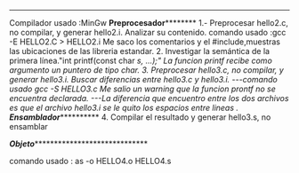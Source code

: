 ****************************************************
Compilador usado :MinGw
**************Preprocesador********************** 
1.- Preprocesar hello2.c, no compilar, y generar hello2.i. Analizar su contenido.
comando usado :gcc -E HELLO2.C > HELLO2.i
Me saco los comentarios y el #include,muestras las ubicaciones de las libreria estandar.
2. Investigar la semántica de la primera línea."int printf(const char *s, ...);"
La funcion printf recibe como argumento un puntero  de tipo char.
3. Preprocesar hello3.c, no compilar, y generar hello3.i. Buscar diferencias entre hello3.c y hello3.i.
---comando usado gcc -S HELLO3.c
Me salio un warning que la funcion prontf no se encuentra declarada.
---La diferencia que encuentro entre los dos archivos es que el archivo hello3.i  se le quito los espacios entre lineas .
***************Ensamblador**************************
4. Compilar el resultado y generar hello3.s, no ensamblar

*******************Objeto************************************************

comando usado : as -o HELLO4.o HELLO4.s

